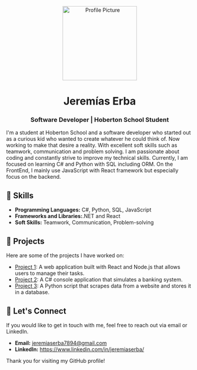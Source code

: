 <div align="center">
  <img src="https://media.licdn.com/dms/image/D4D03AQEWUXZi0wkt0g/profile-displayphoto-shrink_800_800/0/1678475608088?e=1688601600&v=beta&t=ahAc65-LxvmwHfqygFxBp76Cv9JXMogewRVqmnGHLQU" alt="Profile Picture" width="200px" height="200px">
  <h1>Jeremías Erba</h1>
  <h3>Software Developer | Hoberton School Student</h3>
</div>

<p>I'm a student at Hoberton School and a software developer who started out as a curious kid who wanted to create whatever he could think of. Now working to make that desire a reality. With excellent soft skills such as teamwork, communication and problem solving. I am passionate about coding and constantly strive to improve my technical skills. Currently, I am focused on learning C# and Python with SQL including ORM. On the FrontEnd, I mainly use JavaScript with React framework but especially focus on the backend.</p>

<h2>🌟 Skills</h2>

<ul>
  <li><strong>Programming Languages:</strong> C#, Python, SQL, JavaScript</li>
  <li><strong>Frameworks and Libraries:</strong>.NET and React</li>
  <li><strong>Soft Skills:</strong> Teamwork, Communication, Problem-solving</li>
</ul>

<h2>🚀 Projects</h2>

<p>Here are some of the projects I have worked on:</p>

<ul>
  <li><a href="https://github.com/yourusername/project1">Project 1</a>: A web application built with React and Node.js that allows users to manage their tasks.</li>
  <li><a href="https://github.com/yourusername/project2">Project 2</a>: A C# console application that simulates a banking system.</li>
  <li><a href="https://github.com/yourusername/project3">Project 3</a>: A Python script that scrapes data from a website and stores it in a database.</li>
</ul>

<h2>💬 Let's Connect</h2>

<p>If you would like to get in touch with me, feel free to reach out via email or LinkedIn.</p>

<ul>
  <li><strong>Email:</strong> <a href="mailto:jeremiaserba7894@gmail.com">jeremiaserba7894@gmail.com</a></li>
  <li><strong>LinkedIn:</strong> <a href="https://www.linkedin.com/in/jeremiaserba/">https://www.linkedin.com/in/jeremiaserba/</a></li>
</ul>

<p>Thank you for visiting my GitHub profile!</p>
